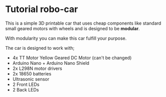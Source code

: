 # Tutorial robo-car

This is a simple 3D printable car that uses cheap components like standard small
geared motors with wheels and is designed to be **modular**.

With modularity you can make this car fulfill your purpose.

The car is designed to work with;

- 4x TT Motor Yellow Geared DC Motor (can't be changed)
- Arduino Nano + Arduino Nano Shield
- 2x L298N motor drivers
- 2x 18650 batteries
- Ultrasonic sensor
- 2 Front LEDs
- 2 Back LEDs
